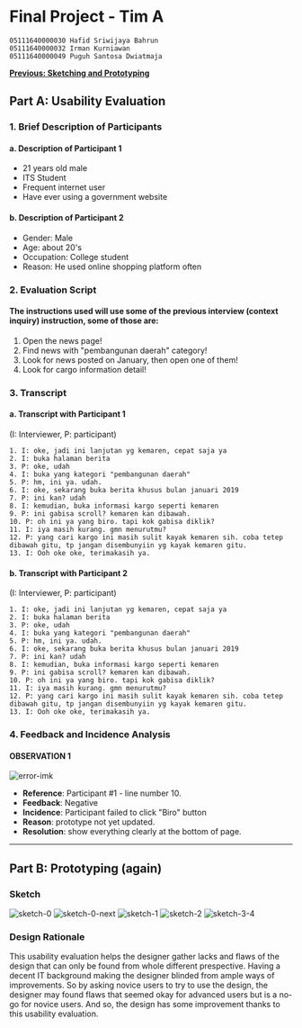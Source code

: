 # Final Project - Tim A

```
05111640000030 Hafid Sriwijaya Bahrun
05111640000032 Irman Kurniawan
05111640000049 Puguh Santosa Dwiatmaja
```

[**Previous: Sketching and Prototyping**](Sketching-and-prototyping.md)

## Part A: Usability Evaluation

### 1. Brief Description of Participants

#### a. Description of Participant 1
 - 21 years old male
 - ITS Student
 - Frequent internet user
 - Have ever using a government website 

#### b. Description of Participant 2
 - Gender: Male
 - Age: about 20's
 - Occupation: College student
 - Reason: He used online shopping platform often
 
### 2. Evaluation Script
#### The instructions used will use some of the previous interview (context inquiry) instruction, some of those are:
 1. Open the news page!
 2. Find news with "pembangunan daerah" category!
 3. Look for news posted on January, then open one of them!
 4. Look for cargo information detail!
 
### 3. Transcript
#### a. Transcript with Participant 1
(I: Interviewer, P: participant)
```
1. I: oke, jadi ini lanjutan yg kemaren, cepat saja ya
2. I: buka halaman berita
3. P: oke, udah
4. I: buka yang kategori "pembangunan daerah"
5. P: hm, ini ya. udah.
6. I: oke, sekarang buka berita khusus bulan januari 2019
7. P: ini kan? udah
8. I: kemudian, buka informasi kargo seperti kemaren
9. P: ini gabisa scroll? kemaren kan dibawah.
10. P: oh ini ya yang biro. tapi kok gabisa diklik?
11. I: iya masih kurang. gmn menurutmu?
12. P: yang cari kargo ini masih sulit kayak kemaren sih. coba tetep dibawah gitu, tp jangan disembunyiin yg kayak kemaren gitu.
13. I: Ooh oke oke, terimakasih ya.
```

#### b. Transcript with Participant 2
(I: Interviewer, P: participant)
```
1. I: oke, jadi ini lanjutan yg kemaren, cepat saja ya
2. I: buka halaman berita
3. P: oke, udah
4. I: buka yang kategori "pembangunan daerah"
5. P: hm, ini ya. udah.
6. I: oke, sekarang buka berita khusus bulan januari 2019
7. P: ini kan? udah
8. I: kemudian, buka informasi kargo seperti kemaren
9. P: ini gabisa scroll? kemaren kan dibawah.
10. P: oh ini ya yang biro. tapi kok gabisa diklik?
11. I: iya masih kurang. gmn menurutmu?
12. P: yang cari kargo ini masih sulit kayak kemaren sih. coba tetep dibawah gitu, tp jangan disembunyiin yg kayak kemaren gitu.
13. I: Ooh oke oke, terimakasih ya.
```

### 4. Feedback and Incidence Analysis

#### OBSERVATION 1
![error-imk](https://user-images.githubusercontent.com/34650403/58221447-c2ba2680-7d3c-11e9-922c-0f38caa2595a.png)

 - **Reference**: Participant #1 - line number 10.
 - **Feedback**: Negative
 - **Incidence**: Participant failed to click "Biro" button
 - **Reason**: prototype not yet updated.
 - **Resolution**: show everything clearly at the bottom of page.
 
 ---

## Part B: Prototyping (again)
### Sketch

![sketch-0](https://user-images.githubusercontent.com/34650403/58158145-0a40a400-7ca4-11e9-9505-413a123f4dbd.jpg)
![sketch-0-next](https://user-images.githubusercontent.com/34650403/58158149-0c0a6780-7ca4-11e9-8345-cf8fa6f5f5bb.jpg)
![sketch-1](https://user-images.githubusercontent.com/34650403/58158217-31977100-7ca4-11e9-9d71-0ef397396d39.jpg)
![sketch-2](https://user-images.githubusercontent.com/34650403/58158216-30feda80-7ca4-11e9-9bce-d213de84f4dd.jpg)
![sketch-3-4](https://user-images.githubusercontent.com/34650403/58158215-30feda80-7ca4-11e9-9d0d-d51af8585c03.jpg)

### Design Rationale
This usability evaluation helps the designer gather lacks and flaws of the design that can only be found from whole different prespective. Having a decent IT background making the designer blinded from ample ways of improvements. So by asking novice users to try to use the design, the designer may found flaws that seemed okay for advanced users but is a no-go for novice users. And so, the design has some improvement thanks to this usability evaluation.
